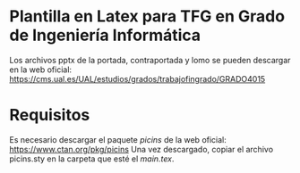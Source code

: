 # Plantilla en Latex para TFG en Grado de Ingeniería Informática

Los archivos pptx de la portada, contraportada y lomo se pueden descargar en la web oficial: https://cms.ual.es/UAL/estudios/grados/trabajofingrado/GRADO4015

# Requisitos
Es necesario descargar el paquete *picins* de la web oficial: https://www.ctan.org/pkg/picins
Una vez descargado, copiar el archivo picins.sty en la carpeta que esté el *main.tex*.
